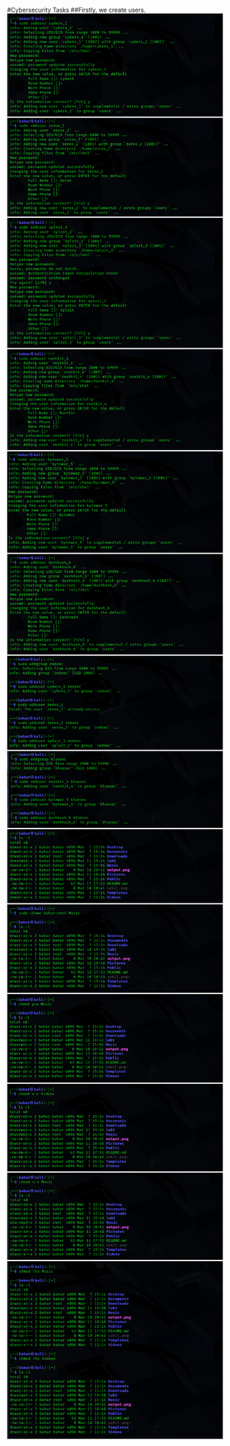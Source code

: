 #Cybersecurity Tasks
##Firstly, we create users.
![1st user](lab1/2025-03-11_18-56.png)
![2nd user](lab1/2025-03-11_18-59.png)
![3rd user](lab1/2025-03-11_19-02.png)
![4th user](lab1/2025-03-11_19-06.png)
![5th user](lab1/2025-03-11_19-08.png)
![6th user](lab1/2025-03-11_19-10.png)
![First group](lab1/2025-03-11_19-20.png)
![Second group](lab1/2025-03-11_19-23.png)
![All documents](lab1/2025-03-11_19-35.png)
![Changing ownership](lab1/2025-03-11_19-42.png)
![using chmod](lab1/2025-03-11_19-46.png)
![using chmod](lab1/2025-03-11_19-48.png)
![using chmod](lab1/2025-03-11_19-50.png)
![restor with chmod](lab1/2025-03-11_19-53.png)
